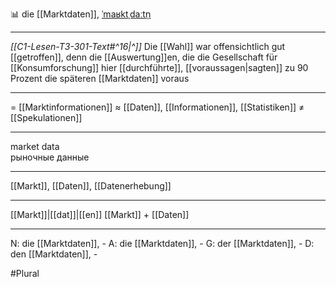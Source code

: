 📊 die [[Marktdaten]], [ˈmaʁktˌdaːtn̩](https://youglish.com/pronounce/Marktdaten/german)

---
*[[C1-Lesen-T3-301-Text#^16|^]]* Die [[Wahl]] war offensichtlich gut [[getroffen]], denn die [[Auswertung]]en, die die Gesellschaft für [[Konsumforschung]] hier [[durchführte]], [[voraussagen|sagten]] zu 90 Prozent die späteren [[Marktdaten]] voraus

---
= [[Marktinformationen]]
≈ [[Daten]], [[Informationen]], [[Statistiken]]
≠ [[Spekulationen]]

---
market data  
рыночные данные

---
[[Markt]], [[Daten]], [[Datenerhebung]]

---
[[Markt]]|[[dat]]|[[en]]
[[Markt]] + [[Daten]]


---
N: die [[Marktdaten]], -
A: die [[Marktdaten]], -
G: der [[Marktdaten]], -
D: den [[Marktdaten]], -

#Plural 